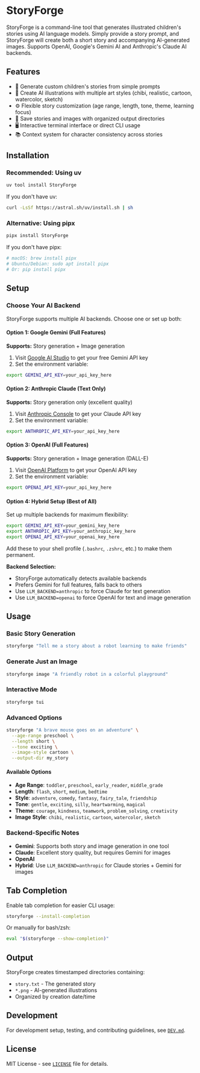 # StoryForge

StoryForge is a command-line tool that generates illustrated children's stories using AI language models. Simply provide a story prompt, and StoryForge will create both a short story and accompanying AI-generated images. Supports OpenAI, Google's Gemini AI and Anthropic's Claude AI backends.

## Features

- 📖 Generate custom children's stories from simple prompts
- 🎨 Create AI illustrations with multiple art styles (chibi, realistic, cartoon, watercolor, sketch)
- ⚙️ Flexible story customization (age range, length, tone, theme, learning focus)
- 💾 Save stories and images with organized output directories
- 🖥️ Interactive terminal interface or direct CLI usage
- 📚 Context system for character consistency across stories

## Installation

### Recommended: Using uv

```bash
uv tool install StoryForge
```

If you don't have uv:

```bash
curl -LsSf https://astral.sh/uv/install.sh | sh
```

### Alternative: Using pipx

```bash
pipx install StoryForge
```

If you don't have pipx:

```bash
# macOS: brew install pipx
# Ubuntu/Debian: sudo apt install pipx
# Or: pip install pipx
```

## Setup
    
### Choose Your AI Backend

StoryForge supports multiple AI backends. Choose one or set up both:

#### Option 1: Google Gemini (Full Features)
**Supports:** Story generation + Image generation

1. Visit [Google AI Studio](https://aistudio.google.com/) to get your free Gemini API key
2. Set the environment variable:
```bash
export GEMINI_API_KEY=your_api_key_here
```

#### Option 2: Anthropic Claude (Text Only)
**Supports:** Story generation only (excellent quality)

1. Visit [Anthropic Console](https://console.anthropic.com/) to get your Claude API key
2. Set the environment variable:
```bash
export ANTHROPIC_API_KEY=your_api_key_here
```

#### Option 3: OpenAI (Full Features)
**Supports:** Story generation + Image generation (DALL-E)

1. Visit [OpenAI Platform](https://platform.openai.com/) to get your OpenAI API key
2. Set the environment variable:
```bash
export OPENAI_API_KEY=your_api_key_here
```

#### Option 4: Hybrid Setup (Best of All)
Set up multiple backends for maximum flexibility:
```bash
export GEMINI_API_KEY=your_gemini_key_here
export ANTHROPIC_API_KEY=your_anthropic_key_here
export OPENAI_API_KEY=your_openai_key_here
```

Add these to your shell profile (`.bashrc`, `.zshrc`, etc.) to make them permanent.

**Backend Selection:**
- StoryForge automatically detects available backends
- Prefers Gemini for full features, falls back to others
- Use `LLM_BACKEND=anthropic` to force Claude for text generation
- Use `LLM_BACKEND=openai` to force OpenAI for text and image generation

## Usage

### Basic Story Generation

```bash
storyforge "Tell me a story about a robot learning to make friends"
```

### Generate Just an Image

```bash
storyforge image "A friendly robot in a colorful playground"
```

### Interactive Mode

```bash
storyforge tui
```

### Advanced Options

```bash
storyforge "A brave mouse goes on an adventure" \
  --age-range preschool \
  --length short \
  --tone exciting \
  --image-style cartoon \
  --output-dir my_story
```

#### Available Options

- **Age Range**: `toddler`, `preschool`, `early_reader`, `middle_grade`
- **Length**: `flash`, `short`, `medium`, `bedtime`
- **Style**: `adventure`, `comedy`, `fantasy`, `fairy_tale`, `friendship`
- **Tone**: `gentle`, `exciting`, `silly`, `heartwarming`, `magical`
- **Theme**: `courage`, `kindness`, `teamwork`, `problem_solving`, `creativity`
- **Image Style**: `chibi`, `realistic`, `cartoon`, `watercolor`, `sketch`

### Backend-Specific Notes

- **Gemini**: Supports both story and image generation in one tool
- **Claude**: Excellent story quality, but requires Gemini for images
- **OpenAI**
- **Hybrid**: Use `LLM_BACKEND=anthropic` for Claude stories + Gemini for images

## Tab Completion

Enable tab completion for easier CLI usage:

```bash
storyforge --install-completion
```

Or manually for bash/zsh:

```bash
eval "$(storyforge --show-completion)"
```

## Output

StoryForge creates timestamped directories containing:
- `story.txt` - The generated story
- `*.png` - AI-generated illustrations
- Organized by creation date/time

## Development

For development setup, testing, and contributing guidelines, see [`DEV.md`](DEV.md).

## License

MIT License - see [`LICENSE`](LICENSE) file for details.
